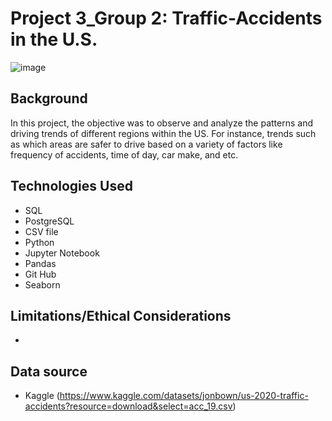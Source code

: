 # Project 3_Group 2: Traffic-Accidents in the U.S.

![image](https://user-images.githubusercontent.com/117343047/233496958-7bfbc127-cf88-4168-9da3-07a54ed695d0.png)

## Background
In this project, the objective was to observe and analyze the patterns and driving trends of different regions within the US. For instance, trends such as which areas are safer to drive based on a variety of factors like frequency of accidents, time of day, car make, and etc.



## Technologies Used
* SQL
* PostgreSQL
* CSV file 
* Python 
* Jupyter Notebook
* Pandas
* Git Hub
* Seaborn


## Limitations/Ethical Considerations
*


## Data source
* Kaggle (https://www.kaggle.com/datasets/jonbown/us-2020-traffic-accidents?resource=download&select=acc_19.csv)
